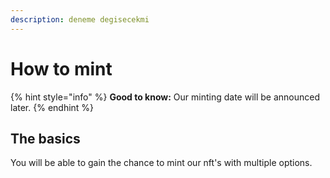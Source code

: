 ```yaml
---
description: deneme degisecekmi
---
```


# How to mint



{% hint style="info" %}
**Good to know:** Our minting date will be announced later.
{% endhint %}

## The basics

You will be able to gain the chance to mint our nft's with multiple options.
